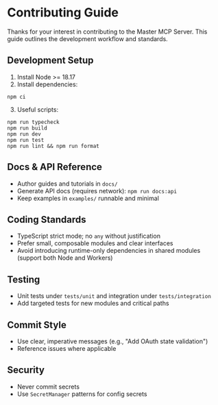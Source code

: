 # Contributing Guide

Thanks for your interest in contributing to the Master MCP Server. This guide outlines the development workflow and standards.

## Development Setup

1) Install Node >= 18.17
2) Install dependencies:

```
npm ci
```

3) Useful scripts:

```
npm run typecheck
npm run build
npm run dev
npm run test
npm run lint && npm run format
```

## Docs & API Reference

- Author guides and tutorials in `docs/`
- Generate API docs (requires network): `npm run docs:api`
- Keep examples in `examples/` runnable and minimal

## Coding Standards

- TypeScript strict mode; no `any` without justification
- Prefer small, composable modules and clear interfaces
- Avoid introducing runtime-only dependencies in shared modules (support both Node and Workers)

## Testing

- Unit tests under `tests/unit` and integration under `tests/integration`
- Add targeted tests for new modules and critical paths

## Commit Style

- Use clear, imperative messages (e.g., "Add OAuth state validation")
- Reference issues where applicable

## Security

- Never commit secrets
- Use `SecretManager` patterns for config secrets

